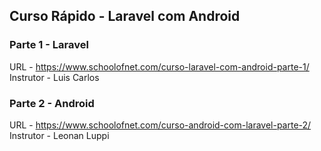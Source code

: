 ## Curso Rápido - Laravel com Android

### Parte 1 - Laravel
URL - https://www.schoolofnet.com/curso-laravel-com-android-parte-1/
Instrutor - Luis Carlos

### Parte 2 - Android
URL - https://www.schoolofnet.com/curso-android-com-laravel-parte-2/
Instrutor - Leonan Luppi